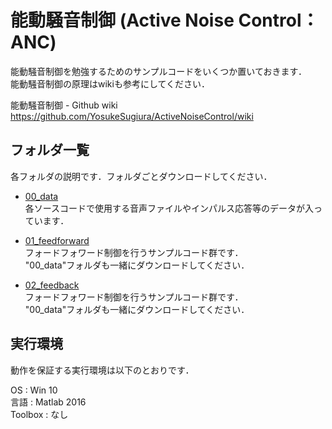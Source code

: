 #  能動騒音制御 (Active Noise Control：ANC)

能動騒音制御を勉強するためのサンプルコードをいくつか置いておきます．  
能動騒音制御の原理はwikiも参考にしてください．

能動騒音制御 - Github wiki  
https://github.com/YosukeSugiura/ActiveNoiseControl/wiki

## フォルダ一覧

各フォルダの説明です．フォルダごとダウンロードしてください．

- [00_data](https://github.com/YosukeSugiura/ActiveNoiseControl/tree/master/00_data)  
   各ソースコードで使用する音声ファイルやインパルス応答等のデータが入っています．
   
- [01_feedforward](https://github.com/YosukeSugiura/ActiveNoiseControl/tree/master/01_feedforward)  
   フォードフォワード制御を行うサンプルコード群です．  
   "00_data"フォルダも一緒にダウンロードしてください．
   
- [02_feedback](https://github.com/YosukeSugiura/ActiveNoiseControl/tree/master/02_feedback)  
   フォードフォワード制御を行うサンプルコード群です．  
   "00_data"フォルダも一緒にダウンロードしてください．
   
## 実行環境
   
動作を保証する実行環境は以下のとおりです．
   
   OS : Win 10  
   言語 : Matlab 2016  
   Toolbox : なし
